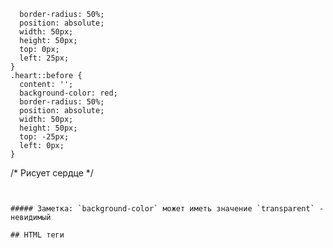       border-radius: 50%;
      position: absolute;
      width: 50px;
      height: 50px;
      top: 0px;
      left: 25px;
    }
    .heart::before {
      content: '';
      background-color: red;
      border-radius: 50%;
      position: absolute;
      width: 50px;
      height: 50px;
      top: -25px;
      left: 0px;
    }
  /* Рисует сердце */
  ```
  
  
  ##### Заметка: `background-color` может иметь значение `transparent` - невидимый
  
  ## HTML теги

